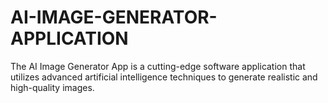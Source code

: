# AI-IMAGE-GENERATOR-APPLICATION
The AI Image Generator App is a cutting-edge software application that utilizes advanced artificial  intelligence techniques to generate realistic and high-quality images.
